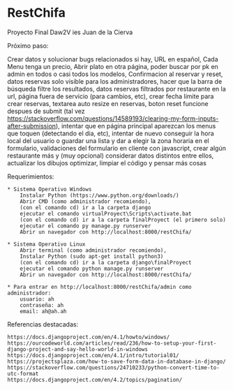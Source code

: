 # RestChifa
Proyecto Final Daw2V ies Juan de la Cierva

Próximo paso: 

Crear datos y solucionar bugs relacionados si hay,
URL en español,
Cada Menu tenga un precio,
Abrir plato en otra página,
poder buscar por pk en admin en todos o casi todos los modelos,
Confirmacion al reservar y reset,
datos reservas solo visible para los administradores,
hacer que la barra de búsqueda filtre los resultados,
datos reservas filtrados por restaurante en la url,
página fuera de servicio (para cambios, etc),
crear fecha límite para crear reservas,
textarea auto resize en reservas,
boton reset funcione despues de submit (tal vez https://stackoverflow.com/questions/14589193/clearing-my-form-inputs-after-submission),
intentar que en página principal aparezcan los menus que toquen (detectando el dia, etc),
intentar de nuevo conseguir la hora local del usuario o guardar una lista y dar a elegir la zona horaria en el formulario,
validaciones del formulario en cliente con javascript,
crear algún restaurante más y (muy opcional) considerar datos distintos entre ellos,
actualizar los dibujos
optimizar, limpiar el código y pensar más cosas



Requerimientos:

	* Sistema Operativo Windows
		Instalar Python (https://www.python.org/downloads/) 
		Abrir CMD (como administrador recomiendo), 
		(con el comando cd) ir a la carpeta django
		ejecutar el comando virtualProyect\Scripts\activate.bat
		(con el comando cd) ir a la carpeta finalProyect (el primero solo)
		ejecutar el comando py manage.py runserver
		Abrir un navegador con http://localhost:8000/restChifa/

	* Sistema Operativo Linux
		Abrir terminal (como administrador recomiendo), 
		Instalar Python (sudo apt-get install python3) 
		(con el comando cd) ir a la carpeta django\finalProyect
		ejecutar el comando python manage.py runserver
		Abrir un navegador con http://localhost:8000/restChifa/

	* Para entrar en http://localhost:8000/restChifa/admin como administrador:
		usuario: ah
		contraseña: ah
		email: ah@ah.ah

Referencias destacadas:

	https://docs.djangoproject.com/en/4.1/howto/windows/
	https://ourcodeworld.com/articles/read/236/how-to-setup-your-first-django-project-and-say-hello-world-in-windows
	https://docs.djangoproject.com/en/4.1/intro/tutorial01/
	https://projectsplaza.com/how-to-save-form-data-in-database-in-django/
	https://stackoverflow.com/questions/24710233/python-convert-time-to-utc-format
	https://docs.djangoproject.com/en/4.2/topics/pagination/



